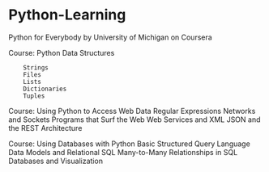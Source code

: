 # Python-Learning
Python for Everybody by University of Michigan on Coursera

Course: Python Data Structures

        Strings
        Files
        Lists
        Dictionaries
        Tuples

Course: Using Python to Access Web Data
        Regular Expressions
        Networks and Sockets
        Programs that Surf the Web
        Web Services and XML
        JSON and the REST Architecture
        
Course: Using Databases with Python
        Basic Structured Query Language
        Data Models and Relational SQL
        Many-to-Many Relationships in SQL
        Databases and Visualization

